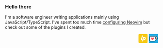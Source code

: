 ### Hello there

I'm a software engineer writing applications mainly using JavaScript/TypeScript.
I've spent too much time
[configuring Neovim](https://github.com/mcchrish/dotfiles) but check out some of
the plugins I created.

<p align="right">
<a href="https://liberapay.com/mcchris/donate"><img alt="Donate using Liberapay" src="https://github.com/liberapay/liberapay.com/blob/71cde298e7c0ee1f45a6e9b54e1227f4307f473a/www/assets/liberapay/icon-v2_white-on-yellow.svg" height="30"></a>
<a href="https://ko-fi.com/P5P56PGHA"><img alt="Donate using ko-fi" src="https://github.com/mcchrish/mcchrish/blob/1631d655bc91811491a5368513491a1bfc90835b/kofi-logo.png" height="30"></a>
</p>
